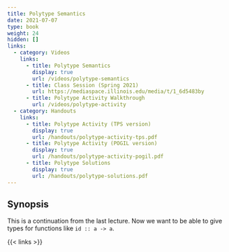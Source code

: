```yaml
---
title: Polytype Semantics
date: 2021-07-07
type: book
weight: 24
hidden: []
links:
  - category: Videos
    links:
      - title: Polytype Semantics
        display: true
        url: /videos/polytype-semantics
      - title: Class Session (Spring 2021)
        url: https://mediaspace.illinois.edu/media/t/1_6d5483by
      - title: Polytype Activity Walkthrough
        url: /videos/polytype-activity
  - category: Handouts
    links:
      - title: Polytype Activity (TPS version)
        display: true
        url: /handouts/polytype-activity-tps.pdf
      - title: Polytype Activity (POGIL version)
        display: true
        url: /handouts/polytype-activity-pogil.pdf
      - title: Polytype Solutions
        display: true
        url: /handouts/polytype-solutions.pdf
---
```


## Synopsis

This is a continuation from the last lecture.  Now we want to
be able to give types for functions like `id :: a -> a`.

{{< links >}}
